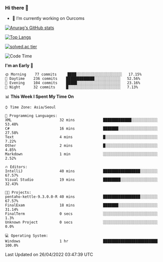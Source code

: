 ### Hi there 👋

- 🔭 I’m currently working on Ourcoms

<!--
**Rhange/Rhange** is a ✨ _special_ ✨ repository because its `README.md` (this file) appears on your GitHub profile.

Here are some ideas to get you started:

- 🌱 I’m currently learning ...
- 👯 I’m looking to collaborate on ...
- 🤔 I’m looking for help with ...
- 💬 Ask me about ...
- 📫 How to reach me: ...
- 😄 Pronouns: ...
- ⚡ Fun fact: ...
-->

[![Anurag's GitHub stats](https://github-readme-stats.vercel.app/api?username=rhange&show_icons=true&theme=gruvbox)](https://github.com/anuraghazra/github-readme-stats)

[![Top Langs](https://github-readme-stats.vercel.app/api/top-langs/?username=rhange&layout=compact&theme=gruvbox)](https://github.com/anuraghazra/github-readme-stats)

[![solved.ac tier](http://mazassumnida.wtf/api/generate_badge?boj=rhange0511)](https://solved.ac/rhange0511)

  <!--START_SECTION:waka-->
![Code Time](http://img.shields.io/badge/Code%20Time-450%20hrs%2027%20mins-blue)

**I'm an Early 🐤** 

```text
🌞 Morning    77 commits     ████░░░░░░░░░░░░░░░░░░░░░   17.15% 
🌆 Daytime    236 commits    █████████████░░░░░░░░░░░░   52.56% 
🌃 Evening    104 commits    █████░░░░░░░░░░░░░░░░░░░░   23.16% 
🌙 Night      32 commits     █░░░░░░░░░░░░░░░░░░░░░░░░   7.13%

```


📊 **This Week I Spent My Time On** 

```text
⌚︎ Time Zone: Asia/Seoul

💬 Programming Languages: 
XML                      32 mins             █████████████░░░░░░░░░░░░   53.48% 
C#                       16 mins             ███████░░░░░░░░░░░░░░░░░░   27.58% 
Text                     4 mins              █░░░░░░░░░░░░░░░░░░░░░░░░   7.22% 
Other                    2 mins              █░░░░░░░░░░░░░░░░░░░░░░░░   4.85% 
Markdown                 1 min               ░░░░░░░░░░░░░░░░░░░░░░░░░   2.52%

🔥 Editors: 
IntelliJ                 40 mins             █████████████████░░░░░░░░   67.57% 
Visual Studio            19 mins             ████████░░░░░░░░░░░░░░░░░   32.43%

🐱‍💻 Projects: 
pentaho-kettle-9.3.0.0-R 40 mins             █████████████████░░░░░░░░   67.57% 
FinalExam                18 mins             ███████░░░░░░░░░░░░░░░░░░   31.14% 
FinalTerm                0 secs              ░░░░░░░░░░░░░░░░░░░░░░░░░   1.3% 
Unknown Project          0 secs              ░░░░░░░░░░░░░░░░░░░░░░░░░   0.0%

💻 Operating System: 
Windows                  1 hr                █████████████████████████   100.0%

```


 Last Updated on 26/04/2022 03:47:39 UTC
<!--END_SECTION:waka-->
